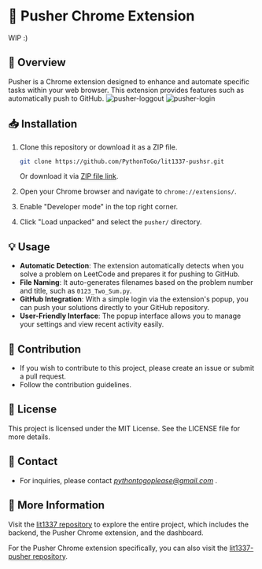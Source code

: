 # 🚀 Pusher Chrome Extension
WIP :)
## 🌟 Overview
Pusher is a Chrome extension designed to enhance and automate specific tasks within your web browser. This extension provides features such as automatically push to GitHub.
![pusher-loggout](https://github.com/user-attachments/assets/1c517979-bfa3-4665-b23f-67f98d07054e)
![pusher-login](https://github.com/user-attachments/assets/63bf12b2-2e42-4ff4-92b1-ccf325c86553)


## 📥 Installation

1. Clone this repository or download it as a ZIP file.
   ```bash
   git clone https://github.com/PythonToGo/lit1337-pushsr.git 
   ```
   Or download it via [ZIP file link](<ZIP_file_link>).

2. Open your Chrome browser and navigate to `chrome://extensions/`.

3. Enable "Developer mode" in the top right corner.

4. Click "Load unpacked" and select the `pusher/` directory.

## 💡 Usage
- **Automatic Detection**: The extension automatically detects when you solve a problem on LeetCode and prepares it for pushing to GitHub.
- **File Naming**: It auto-generates filenames based on the problem number and title, such as `0123_Two_Sum.py`.
- **GitHub Integration**: With a simple login via the extension's popup, you can push your solutions directly to your GitHub repository.
- **User-Friendly Interface**: The popup interface allows you to manage your settings and view recent activity easily.

## 🤝 Contribution
- If you wish to contribute to this project, please create an issue or submit a pull request.
- Follow the contribution guidelines.

## 📜 License
This project is licensed under the MIT License. See the LICENSE file for more details.

## 📧 Contact
- For inquiries, please contact *pythontogoplease@gmail.com* .

## 🔗 More Information
Visit the [lit1337 repository](https://github.com/PythonToGo/lit1337) to explore the entire project, which includes the backend, the Pusher Chrome extension, and the dashboard.

For the Pusher Chrome extension specifically, you can also visit the [lit1337-pusher repository](https://github.com/PythonToGo/lit1337-pusher).
